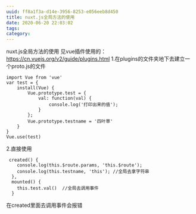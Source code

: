 ```yaml
---
uuid: ff8a1f3a-d14e-3956-8253-e056eeb8d450
title: nuxt.js全局方法的使用
date: 2020-06-20 22:03:02
tags:
category:
---
```

nuxt.js全局方法的使用 见vue插件使用的：https://cn.vuejs.org/v2/guide/plugins.html
1.在plugins的文件夹地下去建立一个proto.js的文件
```
import Vue from 'vue'
var test = {
    install(Vue) {
        Vue.prototype.test = {
            val: function(val) {
                console.log('打印出来的值');
            }
        };
        Vue.prototype.testname = '四叶草'
    }
}
Vue.use(test)
```
2.直接使用
```
 created() {
    console.log(this.$route.params, 'this.$route');  
    console.log(this.testname, 'this'); //全局去拿字符串
  },
  mounted() {
    this.test.val()  //全局去调用事件
  }
  ```
在created里面去调用事件会报错